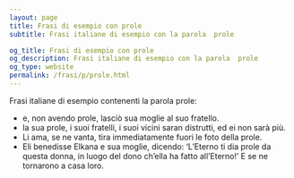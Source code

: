 ```yaml
---
layout: page
title: Frasi di esempio con prole 
subtitle: Frasi italiane di esempio con la parola  prole

og_title: Frasi di esempio con prole 
og_description: Frasi italiane di esempio con la parola  prole
og_type: website
permalink: /frasi/p/prole.html
---
```


Frasi italiane di esempio contenenti la parola prole:


- e, non avendo prole, lasciò sua moglie al suo fratello.
- la sua prole, i suoi fratelli, i suoi vicini saran distrutti, ed ei non sarà più.
- Li ama, se ne vanta, tira immediatamente fuori le foto della prole.
- Eli benedisse Elkana e sua moglie, dicendo: ‘L’Eterno ti dia prole da questa donna, in luogo del dono ch’ella ha fatto all’Eterno!’ E se ne tornarono a casa loro.
